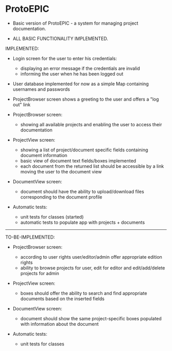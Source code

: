 # ProtoEPIC

- Basic version of ProtoEPIC - a system for managing project documentation.

- ALL BASIC FUNCTIONALITY IMPLEMENTED.

IMPLEMENTED:
- Login screen for the user to enter his credentials:
    - displaying an error message if the credentials are invalid
    - informing the user when he has been logged out
  
 - User database implemented for now as a simple Map containing usernames and passwords
 - ProjectBrowser screen shows a greeting to the user and offers a "log out" link
 
 - ProjectBrowser screen:
    - showing all available projects and enabling the user to access their documentation
 
 -  ProjectView screen:
    - showing a list of project/document specific fields containing document information
    - basic view of document text fields/boxes implemented
    - each document from the returned list should be accessible by a link moving the user to the document view
    
 - DocumentView screen:
    - document should have the ability to upload/download files corresponding to the document profile
    
 - Automatic tests:
    - unit tests for classes (started)
    - automatic tests to populate app with projects + documents
---------------------------------------------------------------------------------------------------------------------
TO-BE-IMPLEMENTED:
- ProjectBrowser screen:
    - according to user rights user/editor/admin offer appropriate edition rights
    - ability to browse projects for user, edit for editor and edit/add/delete projects for admin
  
-  ProjectView screen:
    - boxes should offer the ability to search and find appropriate documents based on the inserted fields
    
- DocumentView screen:
    - document should show the same project-specific boxes populated with information about the document

- Automatic tests:
    - unit tests for classes
